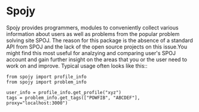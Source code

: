 # Spojy

Spojy provides programmers, modules to conveniently collect various information about users as well as problems from the popular problem solving site SPOJ. The reason for this package is the absence of a standard API from SPOJ and the lack of the open source projects on this issue.You might find this most useful for analzying and comparing user's SPOJ account and gain further insight on the areas that you or the user need to work on and improve. Typical usage
often looks like this::

	from spojy import profile_info
	from spojy import problem_info

	user_info = profile_info.get_profile("xyz")
	tags = problem_info.get_tags(["POWFIB", "ABCDEF"], proxy="localhost:3000")




